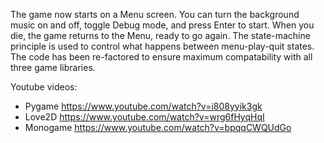 The game now starts on a Menu screen. You can turn the background music on and off, toggle Debug mode, and press Enter to start.
When you die, the game returns to the Menu, ready to go again. The state-machine principle is used to control what happens between menu-play-quit states.
The code has been re-factored to ensure maximum compatability with all three game libraries.

Youtube videos:
- Pygame https://www.youtube.com/watch?v=i808yyik3gk
- Love2D https://www.youtube.com/watch?v=wrg6fHyqHqI
- Monogame https://www.youtube.com/watch?v=bpqqCWQUdGo

